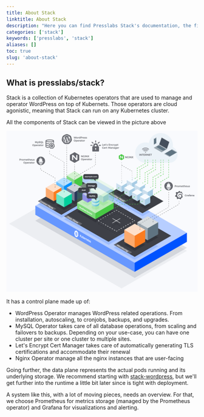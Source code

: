 ```yaml
---
title: About Stack
linktitle: About Stack
description: "Here you can find Presslabs Stack's documentation, the first open-source serverless hosting platform that bridges two major technologies: WordPress and Kubernetes."
categories: ['stack']
keywords: ['presslabs', 'stack']
aliases: []
toc: true
slug: 'about-stack'
---
```


## What is presslabs/stack?

Stack is a collection of Kubernetes operators that are used to manage and operator WordPress on top of Kubernets.
Those operators are cloud agonistic, meaning that Stack can run on any Kubernetes cluster.

All the components of Stack can be viewed in the picture above

![stack-architecture](stack.png)

It has a control plane made up of:

- WordPress Operator manages WordPress related operations. From installation, autoscaling, to cronjobs, backups, and upgrades.
- MySQL Operator takes care of all database operations, from scaling and failovers to backups. Depending on your use-case, you can have one cluster per site or one cluster to multiple sites.
- Let's Encrypt Cert Manager takes care of automatically generating TLS certifications and accommodate their renewal
- Nginx Operator manage all the nginx instances that are user-facing

Going further, the data plane represents the actual pods running and its underlying storage. We recommend starting with [stack-wordpress](https://github.com/presslabs/stack-wordpress), but we'll get further into the runtime a little bit later since is tight with deployment.

A system like this, with a lot of moving pieces, needs an overview. For that, we choose Prometheus for metrics storage (managed by the Prometheus operator) and Grafana for visualizations and alerting.

